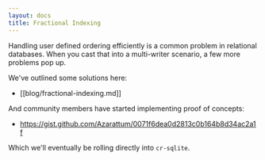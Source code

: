 ```yaml
---
layout: docs
title: Fractional Indexing
---
```


Handling user defined ordering efficiently is a common problem in relational databases. When you cast that into a multi-writer scenario, a few more problems pop up.

We've outlined some solutions here:
- [[blog/fractional-indexing.md]]

And community members have started implementing proof of concepts:
- https://gist.github.com/Azarattum/0071f6dea0d2813c0b164b8d34ac2a1f

Which we'll eventually be rolling directly into `cr-sqlite`.